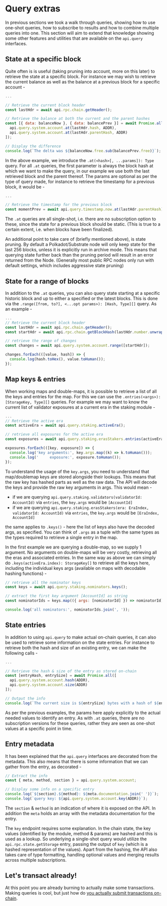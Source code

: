 # Query extras

In previous sections we took a walk through queries, showing how to use one-shot queries, how to subscribe to results and how to combine multiple queries into one. This section will aim to extend that knowledge showing some other features and utilities that are available on the `api.query` interfaces.

## State at a specific block

Quite often is is useful (taking pruning into account, more on this later) to retrieve the state at a specific block. For instance we may wish to retrieve the current balance as well as the balance at a previous block for a specific account -

```js
...

// Retrieve the current block header
const lastHdr = await api.rpc.chain.getHeader();

// Retrieve the balance at both the current and the parent hashes
const [{ data: balanceNow }, { data: balancePrev }] = await Promise.all([
  api.query.system.account.at(lastHdr.hash, ADDR),
  api.query.system.account.at(lastHdr.parentHash, ADDR)
]);

// Display the difference
console.log(`The delta was ${balanceNow.free.sub(balancePrev.free)}`);
```

In the above example, we introduce the `.at(<hash>[, ...params]): Type` query. For all `.at` queries, the first parameter is always the block hash at which we want to make the query, in our example we use both the last retrieved block and the parent thereof. The params are optional as per the type of query made, for instance to retrieve the timestamp for a previous block, it would be -

```js
...

// Retrieve the timestamp for the previous block
const momentPrev = await api.query.timestamp.now.at(lastHdr.parentHash);
```

The `.at` queries are all single-shot, i.e. there are no subscription option to these, since the state for a previous block should be static. (This is true to a certain extent, i.e. when blocks have been finalized).

An additional point to take care of (briefly mentioned above), is state pruning. By default a Polkadot/Substrate node will only keep state for the last 256 blocks, unless it is explicitly run in archive mode. This means that querying state further back than the pruning period will result in an error returned from the Node. (Generally most public RPC nodes only run with default settings, which includes aggressive state pruning)

## State for a range of blocks

In addition to the `.at` queries, you can also query state starting at a specific historic block and up to either a specified or the latest blocks. This is done via the `.range([from, to?], <...opt params>): [Hash, Type][]` query. As an example -

```js
...
// Retrieve the current block header
const lastHdr = await api.rpc.chain.getHeader();
const startHdr = await api.rpc.chain.getBlockHash(lastHdr.number.unwrap().subn(500));

// retrieve the range of changes
const changes = await api.query.system.account.range([startHdr]);

changes.forEach(([value, hash]) => {
  console.log(hash.toHex(), value.toHuman());
});
```

## Map keys & entries

When working maps and double-maps, it is possible to retrieve a list of all the keys and entries for the map. For this we can use the `.entries(<args>): [StorageKey, Type][]` queries. For example we may want to know the current list of validator exposures at a current era in the staking module -

```js
...
// Retrieve the active era
const activeEra = await api.query.staking.activeEra();

// retrieve all exposures for the active era
const exposures = await api.query.staking.erasStakers.entries(activeEra.index);

exposures.forEach(([key, exposure]) => {
  console.log('key arguments:', key.args.map((k) => k.toHuman()));
  console.log('     exposure:', exposure.toHuman());
});
```

To understand the usage of the `key.args`, you need to understand that map/doublemap keys are stored alongside their lookups. This means that the raw key has hashed parts as well as the raw data. The API will decode the keys and provide the raw key arguments in args. This would mean -

- if we are querying `api.query.staking.validators(validatorId: AccountId)` via `entries`, the `key.args` would be `[AccountId]`
- if we are querying `api.query.staking.erasStakers(era: EraIndex, validatorId: AccountId)` via `entries`, the `key.args` would be `[EraIndex, AccountId]`

the same applies to `.keys()` - here the list of keys also have the decoded args, as specified. You can think of `.args` as a tuple with the same types as the types required to retrieve a single entry in the map.

In the first example we are querying a double-map, so we supply 1 argument. No arguments on double-maps will be very costly, retrieving all the eras and associated entries. In the same way as above we can simply do `.keys(activeEra.index): StorageKey[]` to retrieve all the keys here, including the individual keys args (available on maps with decodable hashing functions) -

```js
// retrieve all the nominator keys
const keys = await api.query.staking.nominators.keys();

// extract the first key argument [AccountId] as string
const nominatorIds = keys.map(({ args: [nominatorId] }) => nominatorId);

console.log('all nominators:', nominatorIds.join(', '));
```

## State entries

In addition to using `api.query` to make actual on-chain queries, it can also be used to retrieve some information on the state entries. For instance to retrieve both the hash and size of an existing entry, we can make the following calls -

```js
...

// Retrieve the hash & size of the entry as stored on-chain
const [entryHash, entrySize] = await Promise.all([
  api.query.system.account.hash(ADDR),
  api.query.system.account.size(ADDR)
]);

// Output the info
console.log(`The current size is ${entrySize} bytes with a hash of ${entryHash}`);
```

As per the previous examples, the params here apply explicitly to the actual needed values to identify an entry. As with `.at` queries, there are no subscription versions for these queries, rather they are seen as one-shot values at a specific point in time.

## Entry metadata

It has been explained that the `api.query` interfaces are decorated from the metadata. This also means that there is some information that we can gather from the entry, as decorated -

```js
// Extract the info
const { meta, method, section } = api.query.system.account;

// Display some info on a specific entry
console.log(`${section}.${method}: ${meta.documentation.join(' ')}`);
console.log(`query key: ${api.query.system.account.key(ADDR)}`);
```

The `section` & `method` is an indication of where it is exposed on the API. In addition the `meta` holds an array with the metadata documentation for the entry.

The `key` endpoint requires some explanation. In the chain state, the key values (identified by the module, method & params) are hashed and this is used as a lookup. So underlying a single-shot query would utilize the `api.rpc.state.getStorage` entry, passing the output of `key` (which is a hashed representation of the values). Apart from the hashing, the API also takes care of type formatting, handling optional values and merging results across multiple subscriptions.

## Let's transact already!

At this point you are already burning to actually make some transactions. Making queries is cool, but just how do [you actually submit transactions on-chain](api.tx.md).
